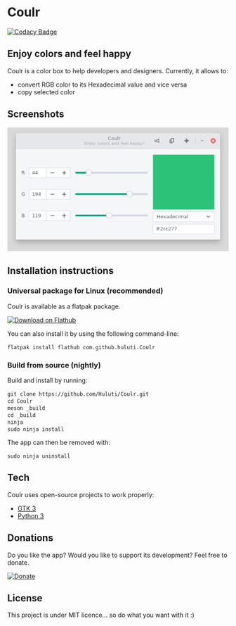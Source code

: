 # Coulr

[![Codacy Badge](https://api.codacy.com/project/badge/Grade/4c173929259648e19e883f465fb6c64b)](https://www.codacy.com/app/hugo-posnic/Coulr?utm_source=github.com&amp;utm_medium=referral&amp;utm_content=Huluti/Coulr&amp;utm_campaign=Badge_Grade)

## Enjoy colors and feel happy

Coulr is a color box to help developers and designers. Currently, it allows to:
  - convert RGB color to its Hexadecimal value and vice versa
  - copy selected color

## Screenshots

![alt tag](data/screenshots/screen1.png)

## Installation instructions

### Universal package for Linux (recommended)

Coulr is available as a flatpak package.

<a href='https://flathub.org/apps/details/com.github.huluti.Coulr'><img width='240' alt='Download on Flathub' src='https://flathub.org/assets/badges/flathub-badge-en.png'/></a>

You can also install it by using the following command-line:

    flatpak install flathub com.github.huluti.Coulr

### Build from source (nightly)

Build and install by running:

    git clone https://github.com/Huluti/Coulr.git
    cd Coulr
    meson _build
    cd _build
    ninja
    sudo ninja install

The app can then be removed with:

    sudo ninja uninstall

## Tech

Coulr uses open-source projects to work properly:

- [GTK 3](https://www.gtk.org)
- [Python 3](https://www.python.org)

## Donations

Do you like the app? Would you like to support its development? Feel free to donate.

[![Donate](https://img.shields.io/badge/Donate-PayPal-green.svg)](https://paypal.me/hposnic)

## License

This project is under MIT licence... so do what you want with it :)
